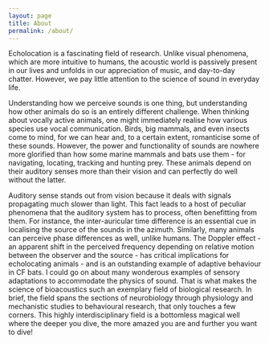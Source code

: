 ```yaml
---
layout: page
title: About
permalink: /about/
---
```


Echolocation is a fascinating field of research. Unlike visual phenomena, which are more intuitive to humans, the acoustic world is passively present in our lives and unfolds in our appreciation of music, and day-to-day chatter. However, we pay little attention to the science of sound in everyday life.

Understanding how we perceive sounds is one thing, but understanding how other animals do so is an entirely different challenge. When thinking about vocally active animals, one might immediately realise how various species use vocal communication. Birds, big mammals, and even insects come to mind, for we can hear and, to a certain extent, romanticise some of these sounds. However, the power and functionality of sounds are nowhere more glorified than how some marine mammals and bats use them - for navigating, locating, tracking and hunting prey. These animals depend on their auditory senses more than their vision and can perfectly do well without the latter.

Auditory sense stands out from vision because it deals with signals propagating much slower than light. This fact leads to a host of peculiar phenomena that the auditory system has to process, often benefitting from them. For instance, the inter-auricular time difference is an essential cue in localising the source of the sounds in the azimuth. Similarly, many animals can perceive phase differences as well, unlike humans. The Doppler effect - an apparent shift in the perceived frequency depending on relative motion between the observer and the source - has critical implications for echolocating animals - and is an outstanding example of adaptive behaviour in CF bats. I could go on about many wonderous examples of sensory adaptations to accommodate the physics of sound. That is what makes the science of bioacoustics such an exemplary field of biological research. In brief, the field spans the sections of neurobiology through physiology and mechanistic studies to behavioural research, that only touches a few corners. This highly interdisciplinary field is a bottomless magical well where the deeper you dive, the more amazed you are and further you want to dive!

<!-- This is the base Jekyll theme. You can find out more info about customizing your Jekyll theme, as well as basic Jekyll usage documentation at [jekyllrb.com](https://jekyllrb.com/)

You can find the source code for Minima at GitHub:
[jekyll][jekyll-organization] /
[minima](https://github.com/jekyll/minima)

You can find the source code for Jekyll at GitHub:
[jekyll][jekyll-organization] /
[jekyll](https://github.com/jekyll/jekyll)


[jekyll-organization]: https://github.com/jekyll
 -->